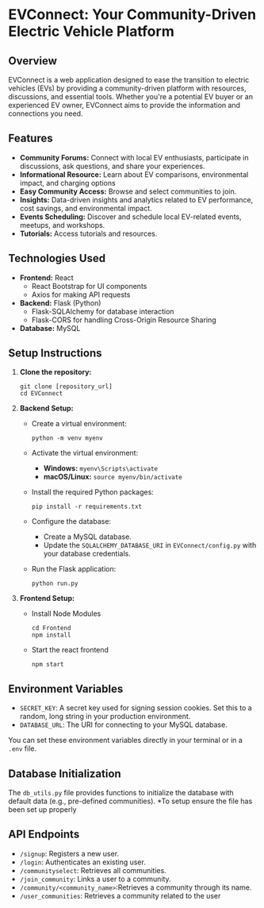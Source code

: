# EVConnect: Your Community-Driven Electric Vehicle Platform

## Overview

EVConnect is a web application designed to ease the transition to electric vehicles (EVs) by providing a community-driven platform with resources, discussions, and essential tools. Whether you're a potential EV buyer or an experienced EV owner, EVConnect aims to provide the information and connections you need.

## Features

*   **Community Forums:** Connect with local EV enthusiasts, participate in discussions, ask questions, and share your experiences.
*   **Informational Resource:** Learn about EV comparisons, environmental impact, and charging options
*   **Easy Community Access:** Browse and select communities to join.
*   **Insights:** Data-driven insights and analytics related to EV performance, cost savings, and environmental impact.
*   **Events Scheduling:** Discover and schedule local EV-related events, meetups, and workshops.
*   **Tutorials:** Access tutorials and resources.

## Technologies Used

*   **Frontend:** React
    *   React Bootstrap for UI components
    *   Axios for making API requests
*   **Backend:** Flask (Python)
    *   Flask-SQLAlchemy for database interaction
    *   Flask-CORS for handling Cross-Origin Resource Sharing
*   **Database:** MySQL



## Setup Instructions

1.  **Clone the repository:**

    ```
    git clone [repository_url]
    cd EVConnect
    ```

2.  **Backend Setup:**

    *   Create a virtual environment:

        ```
        python -m venv myenv
        ```

    *   Activate the virtual environment:

        *   **Windows:** `myenv\Scripts\activate`
        *   **macOS/Linux:** `source myenv/bin/activate`

    *   Install the required Python packages:

        ```
        pip install -r requirements.txt
        ```

    *   Configure the database:

        *   Create a MySQL database.
        *   Update the `SQLALCHEMY_DATABASE_URI` in `EVConnect/config.py` with your database credentials.

    *   Run the Flask application:

        ```
        python run.py
        ```

3.  **Frontend Setup:**
    *   Install Node Modules

        ```
        cd Frontend
        npm install
        ```
    *   Start the react frontend

        ```
        npm start
        ```

## Environment Variables

*   `SECRET_KEY`:  A secret key used for signing session cookies.  Set this to a random, long string in your production environment.
*   `DATABASE_URL`: The URI for connecting to your MySQL database.

You can set these environment variables directly in your terminal or in a `.env` file.

## Database Initialization

The `db_utils.py` file provides functions to initialize the database with default data (e.g., pre-defined communities).
*To setup ensure the file has been set up properly

## API Endpoints

*   `/signup`: Registers a new user.
*   `/login`: Authenticates an existing user.
*   `/communityselect`: Retrieves all communities.
*   `/join_community`: Links a user to a community.
*   `/community/<community_name>`:Retrieves a community through its name.
*   `/user_communities`: Retrieves a community related to the user



